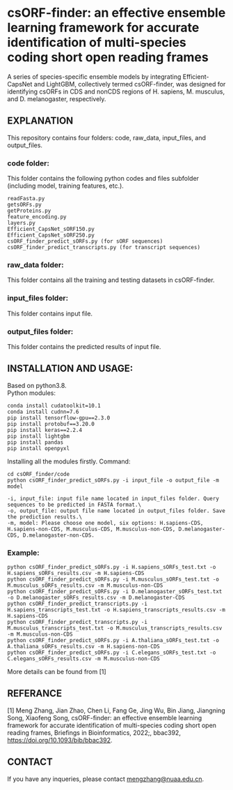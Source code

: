 # csORF-finder: an effective ensemble learning framework for accurate identification of multi-species coding short open reading frames
A series of species-specific ensemble models by integrating Efficient-CapsNet and LightGBM, collectively termed csORF-finder, was designed 
for identifying csORFs in CDS and nonCDS regions of H. sapiens, M. musculus, and D. melanogaster, respectively.

## EXPLANATION
This repository contains four folders: code, raw_data, input_files, and output_files.

### code folder:
This folder contains the following python codes and files subfolder (including model, training features, etc.).  
```
readFasta.py
getsORFs.py
getProteins.py
feature_encoding.py
layers.py
Efficient_CapsNet_sORF150.py
Efficient_CapsNet_sORF250.py
csORF_finder_predict_sORFs.py (for sORF sequences)
csORF_finder_predict_transcripts.py (for transcript sequences)
```

### raw_data folder:
This folder contains all the training and testing datasets in csORF-finder.

### input_files folder:
This folder contains input file.

### output_files folder:
This folder contains the predicted results of input file.

## INSTALLATION AND USAGE:
Based on python3.8.  
Python modules:  
```
conda install cudatoolkit=10.1
conda install cudnn=7.6
pip install tensorflow-gpu==2.3.0
pip install protobuf==3.20.0
pip install keras==2.2.4
pip install lightgbm
pip install pandas
pip install openpyxl
```
Installing all the modules firstly.
Command:  
```
cd csORF_finder/code
python csORF_finder_predict_sORFs.py -i input_file -o output_file -m model
```
```
-i, input_file: input file name located in input_files folder. Query sequences to be predicted in FASTA format.\
-o, output_file: output file name located in output_files folder. Save the prediction results.\
-m, model: Please choose one model, six options: H.sapiens-CDS, H.sapiens-non-CDS, M.musculus-CDS, M.musculus-non-CDS, D.melanogaster-CDS, D.melanogaster-non-CDS.
```

### Example:
```
python csORF_finder_predict_sORFs.py -i H.sapiens_sORFs_test.txt -o H.sapiens_sORFs_results.csv -m H.sapiens-CDS
python csORF_finder_predict_sORFs.py -i M.musculus_sORFs_test.txt -o M.musculus_sORFs_results.csv -m M.musculus-non-CDS
python csORF_finder_predict_sORFs.py -i D.melanogaster_sORFs_test.txt -o D.melanogaster_sORFs_results.csv -m D.melanogaster-CDS
python csORF_finder_predict_transcripts.py -i H.sapiens_transcripts_test.txt -o H.sapiens_transcripts_results.csv -m H.sapiens-CDS
python csORF_finder_predict_transcripts.py -i M.musculus_transcripts_test.txt -o M.musculus_transcripts_results.csv -m M.musculus-non-CDS
python csORF_finder_predict_sORFs.py -i A.thaliana_sORFs_test.txt -o A.thaliana_sORFs_results.csv -m H.sapiens-non-CDS
python csORF_finder_predict_sORFs.py -i C.elegans_sORFs_test.txt -o C.elegans_sORFs_results.csv -m M.musculus-non-CDS

```

More details can be found from [1]

## REFERANCE
[1] Meng Zhang, Jian Zhao, Chen Li, Fang Ge, Jing Wu, Bin Jiang, Jiangning Song, Xiaofeng Song, csORF-finder: an effective ensemble learning framework for accurate identification of multi-species coding short open reading frames, Briefings in Bioinformatics, 2022;, bbac392, https://doi.org/10.1093/bib/bbac392.

## CONTACT
If you have any inqueries, please contact mengzhang@nuaa.edu.cn.


